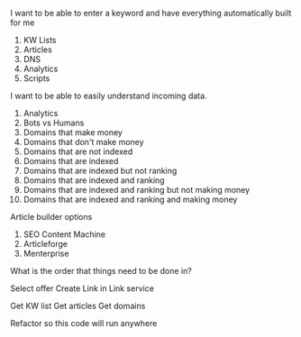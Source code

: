 I want to be able to enter a keyword and have everything automatically built for me

1. KW Lists
2. Articles
3. DNS
4. Analytics
5. Scripts



I want to be able to easily understand incoming data.

1. Analytics
2. Bots vs Humans
3. Domains that make money
4. Domains that don't make money
5. Domains that are not indexed
6. Domains that are indexed
7. Domains that are indexed but not ranking
8. Domains that are indexed and ranking
9. Domains that are indexed and ranking but not making money
10. Domains that are indexed and ranking and making money


Article builder options

1. SEO Content Machine
2. Articleforge
3. Menterprise

What is the order that things need to be done in?


Select offer
Create Link in Link service

Get KW list
Get articles
Get domains

Refactor so this code will run anywhere